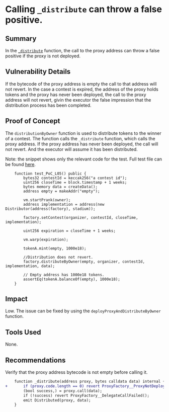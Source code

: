# Calling `_distribute` can throw a false positive.

## Summary

In the [`_distribute`](https://github.com/Cyfrin/2023-08-sparkn/blob/0f139b2dc53905700dd29a01451b330f829653e9/src/ProxyFactory.sol#L249C1-L253C6) function, the call to the proxy address can throw a false positive if the proxy is not deployed.

## Vulnerability Details

If the bytecode of the proxy address is empty the call to that address will not revert. In the case a contest is expired, the address of the proxy holds tokens and the proxy has never been deployed, the call to the proxy address will not revert, givin the executor the false impression that the distribution process has been completed.

## Proof of Concept

The `distributionByOwner` function is used to distribute tokens to the winner of a contest. The function calls the `_distribute` function, which calls the proxy address. If the proxy address has never been deployed, the call will not revert. And the executor will assume it has been distributed.

Note: the snippet shows only the relevant code for the test. Full test file can be found [here](https://gist.github.com/romeroadrian/b7c721d86ac5767da27b89d471358e70).

```
    function test_PoC_L05() public {
        bytes32 contestId = keccak256("a contest id");
        uint256 closeTime = block.timestamp + 1 weeks;
        bytes memory data = createData();
        address empty = makeAddr("empty");

        vm.startPrank(owner);
        address implementation = address(new Distributor(address(factory), stadium));

        factory.setContest(organizer, contestId, closeTime, implementation);

        uint256 expiration = closeTime + 1 weeks;

        vm.warp(expiration);

        tokenA.mint(empty, 1000e18);

        //Distribution does not revert.
        factory.distributeByOwner(empty, organizer, contestId, implementation, data);

        // Empty address has 1000e18 tokens.
        assertEq(tokenA.balanceOf(empty), 1000e18);
    }
```

## Impact

Low. The issue can be fixed by using the `deployProxyAndDistributeByOwner` function.

## Tools Used

None.

## Recommendations

Verify that the proxy address bytecode is not empty before calling it.

```diff
    function _distribute(address proxy, bytes calldata data) internal {
+       if (proxy.code.length == 0) revert ProxyFactory__ProxyNotDeployed();
        (bool success,) = proxy.call(data);
        if (!success) revert ProxyFactory__DelegateCallFailed();
        emit Distributed(proxy, data);
    }
```

